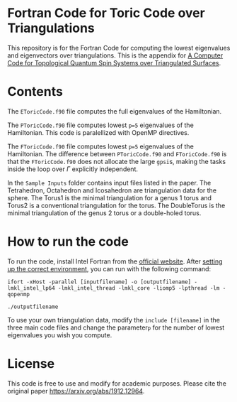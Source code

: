 # Fortran Code for Toric Code over Triangulations

This repository is for the Fortran Code for computing the lowest eigenvalues and eigenvectors over triangulations. This is the appendix for [A Computer Code for Topological Quantum Spin Systems over Triangulated Surfaces](https://arxiv.org/abs/1912.12964). 

# Contents

The `EToricCode.f90` file computes the full eigenvalues of the Hamiltonian. 

The `PToricCode.f90` file computes lowest `p=5` eigenvalues of the Hamiltonian. This code is paralellized with OpenMP directives.

The `FToricCode.f90` file computes lowest `p=5` eigenvalues of the Hamiltonian. The difference between `PToricCode.f90` and `FToricCode.f90` is that the `FToricCode.f90` does not allocate the large `gpsi`s, making  the tasks inside the loop over $\Gamma$ explicitly independent.

In the `Sample Inputs` folder contains input files listed in the paper. The Tetrahedron, Octahedron and Icosahedron are triangulation data for the sphere. The Torus1 is the minimal triangulation for a genus 1 torus and Torus2 is a conventional triangulation for the torus. The DoubleTorus is the minimal triangulation of the genus 2 torus or a double-holed torus.

# How to run the code

To run the code, install Intel Fortran from the [official website](https://software.intel.com/en-us/fortran-compilers). After [setting up the correct environment](https://software.intel.com/en-us/articles/setting-up-the-build-environment-for-using-intel-c-or-fortran-compilers), you can run with the following command:

```
ifort -xHost -parallel [inputfilename] -o [outputfilename] -lmkl_intel_lp64 -lmkl_intel_thread -lmkl_core -liomp5 -lpthread -lm -qopenmp

./outputfilename
```



To use your own triangulation data, modify the `include [filename]` in the three main code files and change the parameter`p` for the number of lowest eigenvalues you wish you compute.





# License

This code is free to use and modify for academic purposes. Please cite the original paper https://arxiv.org/abs/1912.12964.